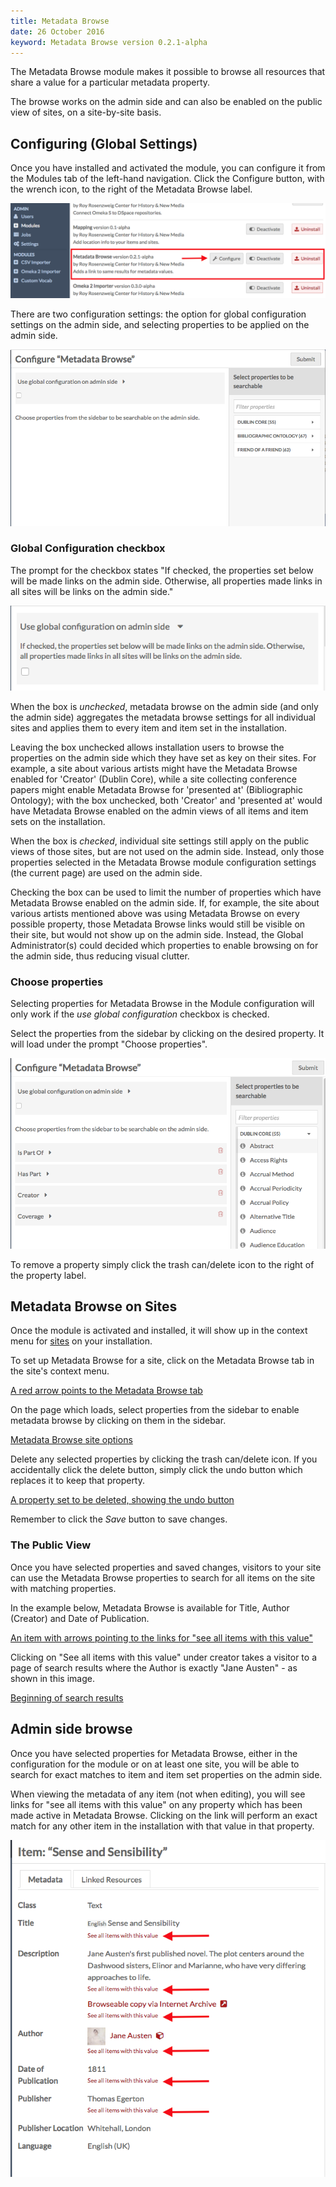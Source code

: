 ```yaml
---
title: Metadata Browse
date: 26 October 2016
keyword: Metadata Browse version 0.2.1-alpha
---
```


The Metadata Browse module makes it possible to browse all resources that share a value for a particular metadata property. 

The browse works on the admin side and can also be enabled on the public view of sites, on a site-by-site basis. 

Configuring (Global Settings)
-----------------
Once you have installed and activated the module, you can configure it from the Modules tab of the left-hand navigation. Click the Configure button, with the wrench icon, to the right of the Metadata Browse label. 

![a red arrow points to the configure button for the module](../modules/modulesfiles/mdbr_config1.png)

There are two configuration settings: the option for global configuration settings on the admin side, and selecting properties to be applied on the admin side.

![Metadata Browse configuration settings](../modules/modulesfiles/mdbr_config2.png)

### Global Configuration checkbox
The prompt for the checkbox states "If checked, the properties set below will be made links on the admin side. Otherwise, all properties made links in all sites will be links on the admin side."

![Metadata Browse checkbox with prompt stated above](../modules/modulesfiles/mdbr_config3.png)

When the box is *unchecked*, metadata browse on the admin side (and only the admin side) aggregates the metadata browse settings for all individual sites and applies them to every item and item set in the installation. 

Leaving the box unchecked allows installation users to browse the properties on the admin side which they have set as key on their sites. For example, a site about various artists might have the Metadata Browse enabled for 'Creator' (Dublin Core), while a site collecting conference papers might enable Metadata Browse for 'presented at' (Bibliographic Ontology); with the box unchecked, both 'Creator' and 'presented at' would have Metadata Browse enabled on the admin views of all items and item sets on the installation.

When the box is *checked*, individual site settings still apply on the public views of those sites, but are not used on the admin side. Instead, only those properties selected in the Metadata Browse module configuration settings (the current page) are used on the admin side.

Checking the box can be used to limit the number of properties which have Metadata Browse enabled on the admin side. If, for example, the site about various artists mentioned above was using Metadata Browse on every possible property, those Metadata Browse links would still be visible on their site, but would not show up on the admin side. Instead, the Global Administrator(s) could decided which properties to enable browsing on for the admin side, thus reducing visual clutter. 

### Choose properties
Selecting properties for Metadata Browse in the Module configuration will only work if the *use global configuration*  checkbox is checked. 

Select the properties from the sidebar by clicking on the desired property. It will load under the prompt "Choose properties".

![Metadata Browse configuration, some properties selected](../modules/modulesfiles/mdbr_config4.png)

To remove a property simply click the trash can/delete icon to the right of the property label.

Metadata Browse on Sites
------------------------------
Once the module is activated and installed, it will show up in the context menu for [sites](../sites/sites.md) on your installation. 

To set up Metadata Browse for a site, click on the Metadata Browse tab in the site's context menu.

[A red arrow points to the Metadata Browse tab](../modules/modulesfiles/mdbr_sites1.png)

On the page which loads, select properties from the sidebar to enable metadata browse by clicking on them in the sidebar.

[Metadata Browse site options](../modules/modulesfiles/mdbr_sites2.png)

Delete any selected properties by clicking the trash can/delete icon. If you accidentally click the delete button, simply click the undo button which replaces it to keep that property. 

[A property set to be deleted, showing the undo button](../modules/modulesfiles/mdbr_sites3.png)

Remember to click the *Save* button to save changes. 

### The Public View
Once you have selected properties and saved changes, visitors to your site can use the Metadata Browse properties to search for all items on the site with matching properties.

In the example below, Metadata Browse is available for Title, Author (Creator) and Date of Publication.

[An item with arrows pointing to the links for "see all items with this value"](../modules/modulesfiles/mdbr_public1.png)

Clicking on "See all items with this value" under creator takes a visitor to a page of search results where the Author is exactly "Jane Austen" - as shown in this image.

[Beginning of search results](../modules/modulesfiles/mdbr_public2.png)

Admin side browse
-------------------
Once you have selected properties for Metadata Browse, either in the configuration for the module or on at least one site, you will be able to search for exact matches to item and item set properties on the admin side.

When viewing the metadata of any item (not when editing), you will see links for "see all items with this value" on any property which has been made active in Metadata Browse. Clicking on the link will perform an exact match for any other item in the installation with that value in that property.

![Admin side view of item with red arrows pointing to the metadata browse links](../modules/modulesfiles/mdbr_admin1.png)